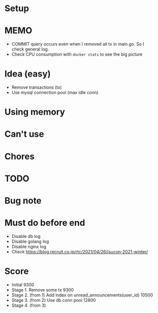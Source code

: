 # Setup

# MEMO
- COMMIT query occurs even when I removed all tx in main.go. So I check general log.
- Check CPU consumption with `docker stats` to see the big picture

# Idea (easy)
- Remove transactions (tx)
- Use mysql connection pool (max idle conn)

# Using memory


# Can't use

# Chores

# TODO

# Bug note

# Must do before end
- Disable db log
- Disable golang log
- Disable nginx log
- Check https://blog.recruit.co.jp/rtc/2021/04/26/isucon-2021-winter/


# Score
- Initial 9300
- Stage 1. Remove some tx 9300
- Stage 2. (from 1) Add index on unread_announcements(user_id) 10500
- Stage 3. (from 2) Use db conn pool 12800
- Stage 4. (from 3) 